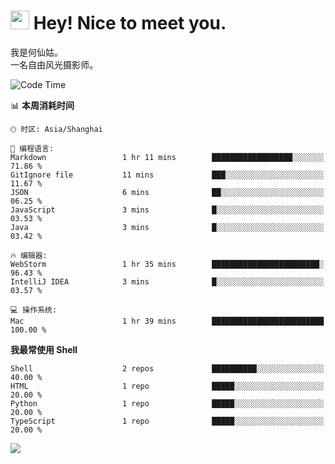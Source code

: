 <h1><img src="https://emojis.slackmojis.com/emojis/images/1531849430/4246/blob-sunglasses.gif?1531849430" width="30"/> Hey! Nice to meet you.</h1>

我是何仙姑。<br>
一名自由风光摄影师。<br>

<!--START_SECTION:waka-->
![Code Time](http://img.shields.io/badge/Code%20Time-12%20hrs%2018%20mins-blue)

📊 **本周消耗时间** 

```text
🕑︎ 时区: Asia/Shanghai

💬 编程语言: 
Markdown                 1 hr 11 mins        ██████████████████░░░░░░░   71.86 % 
GitIgnore file           11 mins             ███░░░░░░░░░░░░░░░░░░░░░░   11.67 % 
JSON                     6 mins              ██░░░░░░░░░░░░░░░░░░░░░░░   06.25 % 
JavaScript               3 mins              █░░░░░░░░░░░░░░░░░░░░░░░░   03.53 % 
Java                     3 mins              █░░░░░░░░░░░░░░░░░░░░░░░░   03.42 % 

🔥 编辑器: 
WebStorm                 1 hr 35 mins        ████████████████████████░   96.43 % 
IntelliJ IDEA            3 mins              █░░░░░░░░░░░░░░░░░░░░░░░░   03.57 % 

💻 操作系统: 
Mac                      1 hr 39 mins        █████████████████████████   100.00 % 
```

**我最常使用 Shell** 

```text
Shell                    2 repos             ██████████░░░░░░░░░░░░░░░   40.00 % 
HTML                     1 repo              █████░░░░░░░░░░░░░░░░░░░░   20.00 % 
Python                   1 repo              █████░░░░░░░░░░░░░░░░░░░░   20.00 % 
TypeScript               1 repo              █████░░░░░░░░░░░░░░░░░░░░   20.00 % 
```




<!--END_SECTION:waka-->


![](https://komarev.com/ghpvc/?username=hexgu)
